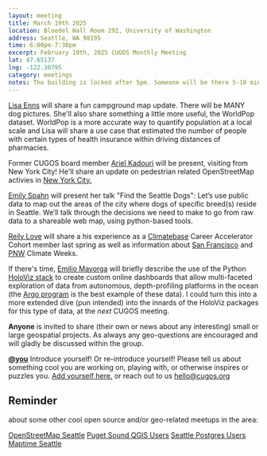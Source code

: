 ```yaml
---
layout: meeting
title: March 19th 2025
location: Bloedel Hall Room 292, University of Washington
address: Seattle, WA 98195
time: 6:00pm-7:30pm
excerpt: February 19th, 2025 CUGOS Monthly Meeting
lat: 47.65137
lng: -122.30795
category: meetings
notes: The building is locked after 5pm. Someone will be there 5-10 minutes until 6pm to let us in. If you see nobody around and can't access, call the phone number posted at the door to be let in. We will adjourn to the College Inn Pub for a happy hour after the meeting!
---
```


[Lisa Enns](https://www.ennsanalytics.com/) will share a fun campground map update. There will be MANY dog pictures. She'll also share something a little more useful, the WorldPop dataset. WorldPop is a more accurate way to quantify population at a local scale and Lisa will share a use case that estimated the number of people with certain types of health insurance within driving distances of pharmacies.

Former CUGOS board member [Ariel Kadouri](https://arielsartistry.com/) will be present, visiting from New York City! He'll share an update on pedestrian related OpenStreetMap activies in [New York City.](https://wiki.openstreetmap.org/wiki/New_York_City)

[Emily Spahn](https://github.com/eyspahn) will present her talk "Find the Seattle Dogs": Let’s use public data to map out the areas of the city where dogs of specific breed(s) reside in Seattle. We’ll talk through the decisions we need to make to go from raw data to a shareable web map, using python-based tools.

[Reily Love](https://www.linkedin.com/in/reilylove/) will share a his experience as a [Climatebase](https://climatebase.org/) Career Accelerator Cohort member last spring as well as information about [San Francisco](https://www.sfclimateweek.org/) and [PNW](https://pnwclimateweek.org/) Climate Weeks. 

If there's time, [Emilio Mayorga](https://github.com/emiliom/) will briefly describe the use of the Python [HoloViz stack](https://holoviz.org) to create custom online dashboards that allow multi-faceted exploration of data from autonomous, depth-profiling platforms in the ocean (the [Argo program](https://argo.ucsd.edu) is the best example of these data). I could turn this into a more extended dive (pun intended) into the innards of the HoloViz packages for this type of data, at the *next* CUGOS meeting.

**Anyone** is invited to share (their own or news about any interesting) small or large geospatial projects. As always any geo-questions are encouraged and will gladly be discussed within the group.

**[@you](http://cugos.org/people/)** Introduce yourself! Or re-introduce yourself! Please tell us about something cool you are working on, playing with, or otherwise inspires or puzzles you. [Add yourself here.](https://github.com/cugos/cugos.github.com/blob/main/meetings/_posts/2025-03-19-cugos_monthly.md) or reach out to us hello@cugos.org

## Reminder

about some other cool open source and/or geo-related meetups in the area:

[OpenStreetMap Seattle](https://www.meetup.com/OpenStreetMap-Seattle/)
[Puget Sound QGIS Users](https://www.meetup.com/Puget-Sound-QGIS-Users-Group/)
[Seattle Postgres Users](https://www.meetup.com/Seattle-Postgres/)
[Maptime Seattle](https://www.meetup.com/MaptimeSEA/)
